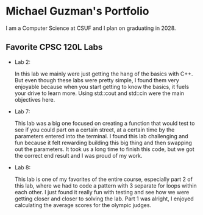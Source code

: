 # Michael Guzman's Portfolio 

     

I am a Computer Science at CSUF and I plan on graduating in 2028. 

     

## Favorite CPSC 120L Labs  

     

* Lab 2:

  In this lab we mainly were just getting the hang of the basics with C++. But even though these labs were pretty 
    simple, I found them very enjoyable because when you start getting to know the basics, it fuels your drive to learn 
    more. Using std::cout and std::cin were the main objectives here. 

     

     

* Lab 7: 

  This lab was a big one focused on creating a function that would test to see if you could part on a certain
    street, at a certain time by the parameters entered into the terminal. I found this lab challenging and fun because
    it felt rewarding building this big thing and then swapping out the parameters. It took us a long time to finish
    this code, but we got the correct end result and I was proud of my work. 

     

     

* Lab 8:

  This lab is one of my favorites of the entire course, especially part 2 of this lab, where we had to code a
    pattern with 3 separate for loops within each other. I just found it really fun with testing and see how we were
    getting closer and closer to solving the lab. Part 1 was alright, I enjoyed calculating the average scores
    for the olympic judges. 
